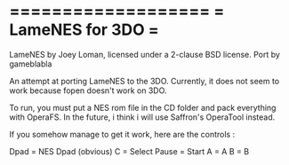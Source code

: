 ===================
= LameNES for 3DO =
===================

LameNES by Joey Loman, licensed under a 2-clause BSD license.
Port by gameblabla

An attempt at porting LameNES to the 3DO.
Currently, it does not seem to work because fopen doesn't work on 3DO.

To run, you must put a NES rom file in the CD folder and pack everything with OperaFS.
In the future, i think i will use Saffron's OperaTool instead.

If you somehow manage to get it work,
here are the controls :

Dpad            =  NES Dpad (obvious)
C               =  Select
Pause           =  Start
A               =  A
B               =  B
